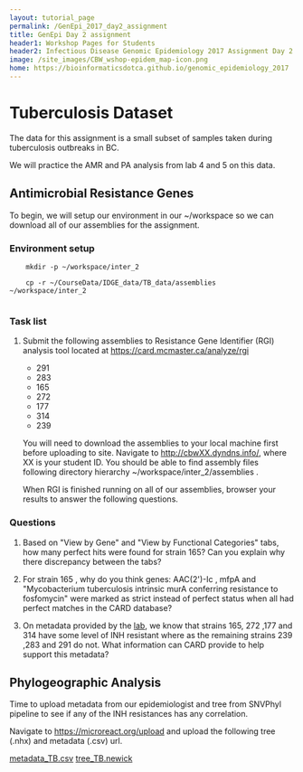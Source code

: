 ```yaml
---
layout: tutorial_page
permalink: /GenEpi_2017_day2_assignment
title: GenEpi Day 2 assignment
header1: Workshop Pages for Students
header2: Infectious Disease Genomic Epidemiology 2017 Assignment Day 2
image: /site_images/CBW_wshop-epidem_map-icon.png
home: https://bioinformaticsdotca.github.io/genomic_epidemiology_2017
---
```


<a name="tb"></a>
# Tuberculosis Dataset

The data for this assignment is a small subset of samples taken during tuberculosis outbreaks in BC.

We will practice the AMR and PA analysis from lab 4 and 5 on this data.

## Antimicrobial Resistance Genes 

To begin, we will setup our environment in our ~/workspace so we can download all of our assemblies for the assignment.

### Environment setup


```
    mkdir -p ~/workspace/inter_2
    
    cp -r ~/CourseData/IDGE_data/TB_data/assemblies ~/workspace/inter_2
    
```

### Task list

1. Submit the following assemblies to Resistance Gene Identifier (RGI) analysis tool located at https://card.mcmaster.ca/analyze/rgi 
   - 291
   - 283
   - 165
   - 272
   - 177
   - 314
   - 239
   
   You will need to download the assemblies to your local machine first before uploading to site. Navigate to http://cbwXX.dyndns.info/, where XX is your student ID. You should be able to find assembly files following directory hierarchy ~/workspace/inter_2/assemblies .
   
   
   When RGI is finished running on all of our assemblies, browser your results to answer the following questions.



### Questions


1. Based on "View by Gene" and "View by Functional Categories"  tabs, how many perfect hits were found for strain 165? Can you explain why there discrepancy between the tabs?
   
2.  For strain 165 , why do you think genes: AAC(2')-Ic , mfpA and "Mycobacterium tuberculosis intrinsic murA conferring resistance to fosfomycin" were marked as strict instead of perfect status when all had perfect matches in the CARD database?
3.  On metadata provided by the [lab](https://github.com/bioinformaticsdotca/Genomic_Epi_2017/blob/master/assignment_day1/tb_fake_provenance.tsv), we know that strains 165, 272 ,177 and 314 have some level of INH resistant where as the remaining strains 239 ,283 and 291 do not. What information can CARD provide to help support this metadata?


## Phylogeographic Analysis

Time to upload metadata from our epidemiologist and tree from SNVPhyl pipeline to see if any of the INH resistances has any correlation.

Navigate to https://microreact.org/upload and upload the following tree (.nhx) and metadata (.csv) url.

[metadata_TB.csv](https://raw.githubusercontent.com/bioinformaticsdotca/Genomic_Epi_2017/master/assignment_day2/metadata_TB.csv)
[tree_TB.newick](https://raw.githubusercontent.com/bioinformaticsdotca/Genomic_Epi_2017/master/assignment_day2/tree_TB.newick) 
